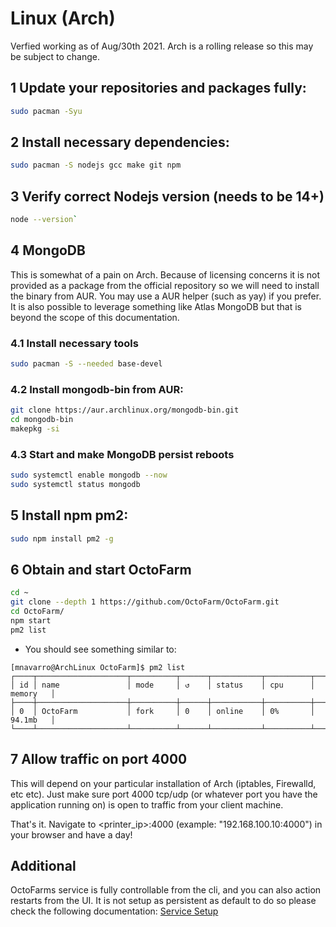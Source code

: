# Linux (Arch)

Verfied working as of Aug/30th 2021. Arch is a rolling release so this may be subject to change.

## 1 Update your repositories and packages fully:

```bash
sudo pacman -Syu
```

## 2 Install necessary dependencies:

```bash    
sudo pacman -S nodejs gcc make git npm
```

## 3 Verify correct Nodejs version (needs to be 14+)

```bash
node --version`
```

## 4 MongoDB

This is somewhat of a pain on Arch. Because of licensing concerns it is not provided as a package from the official repository so we will need to install the binary from AUR. You may use a AUR helper (such as yay) if you prefer. It is also possible to leverage something like Atlas MongoDB but that is beyond the scope of this documentation.

### 4.1 Install necessary tools

```bash
sudo pacman -S --needed base-devel
```

### 4.2 Install mongodb-bin from AUR:

```bash
git clone https://aur.archlinux.org/mongodb-bin.git
cd mongodb-bin
makepkg -si
```

### 4.3 Start and make MongoDB persist reboots

```bash
sudo systemctl enable mongodb --now
sudo systemctl status mongodb
```
    
## 5 Install npm pm2:

```bash
sudo npm install pm2 -g
```

## 6 Obtain and start OctoFarm

```bash
cd ~
git clone --depth 1 https://github.com/OctoFarm/OctoFarm.git
cd OctoFarm/
npm start
pm2 list
```

- You should see something similar to:

```
[mnavarro@ArchLinux OctoFarm]$ pm2 list
┌────┬────────────────────┬──────────┬──────┬───────────┬──────────┬──────────┐
│ id │ name               │ mode     │ ↺    │ status    │ cpu      │ memory   │
├────┼────────────────────┼──────────┼──────┼───────────┼──────────┼──────────┤
│ 0  │ OctoFarm           │ fork     │ 0    │ online    │ 0%       │ 94.1mb   │
└────┴────────────────────┴──────────┴──────┴───────────┴──────────┴──────────┘
```

## 7 Allow traffic on port 4000

This will depend on your particular installation of Arch (iptables, Firewalld, etc etc). Just make sure port 4000 tcp/udp (or whatever port you have the application running on) is open to traffic from your client machine.

That's it. Navigate to <printer_ip>:4000 (example: "192.168.100.10:4000") in your browser and have a day!

## Additional
OctoFarms service is fully controllable from the cli, and you can also action restarts from the UI. It is not setup as persistent as default to do so please check the following documentation:
[Service Setup](/installation/setup-service.md)
